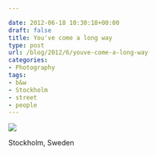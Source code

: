 ```yaml
---

date: 2012-06-18 10:30:18+00:00
draft: false
title: You've come a long way
type: post
url: /blog/2012/6/youve-come-a-long-way
categories:
- Photography
tags:
- b&w
- Stockholm
- street
- people
---
```


![](/images/2012-06-18-20126youve-come-a-long-way/20120531-GKAR6229.jpg)

  



Stockholm, Sweden
